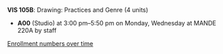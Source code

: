 **VIS 105B**: Drawing: Practices and Genre (4 units)

- **A00** (Studio) at 3:00 pm–5:50 pm on Monday, Wednesday at MANDE 220A by staff

[Enrollment numbers over time](./VIS105B.tsv)
